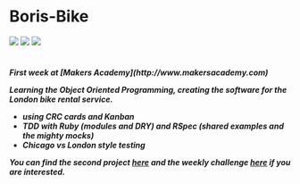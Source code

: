 Boris-Bike
==========
<div>
<img src = https://img.shields.io/badge/%20-GitHub-orange.svg>
<img src = https://img.shields.io/badge/%20-Ruby-blue.svg>
<img src = https://img.shields.io/badge/%20-RSpec-red.svg>
</div>
<br>

<h5> First week at [Makers Academy](http://www.makersacademy.com) 

Learning the Object Oriented Programming, creating the software for the London bike rental service.
  - using CRC cards and Kanban
  - TDD with Ruby (modules and DRY) and RSpec (shared examples and the mighty mocks)
  - Chicago vs London style testing

You can find the second project [here](https://github.com/Tr1ckX/Fizzbuzz) and the weekly challenge [here](https://github.com/Tr1ckX/FAAST) if you are interested.
